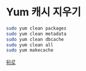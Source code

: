 # Yum 캐시 지우기

```bash
sudo yum clean packages
sudo yum clean metadata
sudo yum clean dbcache
sudo yum clean all
sudo yum makecache
```

[뒤로](../../index.md)